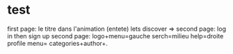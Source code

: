 # test
first page:
le titre dans l'animation (entete)
lets discover => second page:
log in then sign up
second page:
logo+menu=gauche serch=milieu help=droite profile
menu= categories+author+. 

 
